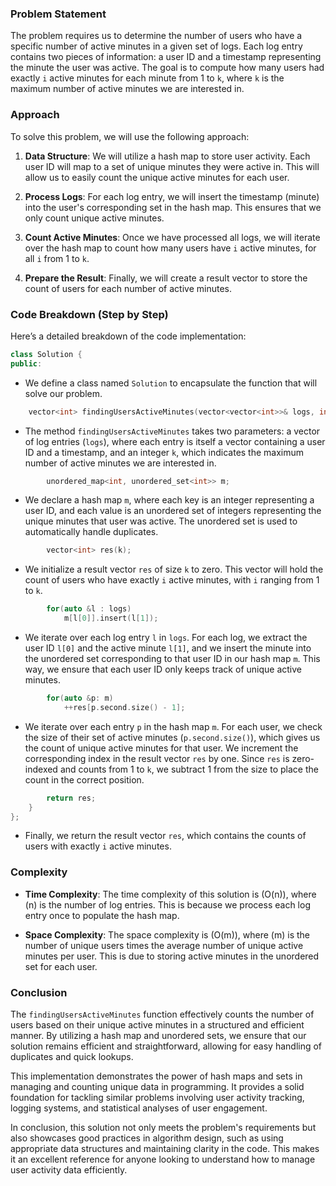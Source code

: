 ### Problem Statement

The problem requires us to determine the number of users who have a specific number of active minutes in a given set of logs. Each log entry contains two pieces of information: a user ID and a timestamp representing the minute the user was active. The goal is to compute how many users had exactly `i` active minutes for each minute from 1 to `k`, where `k` is the maximum number of active minutes we are interested in.

### Approach

To solve this problem, we will use the following approach:

1. **Data Structure**: We will utilize a hash map to store user activity. Each user ID will map to a set of unique minutes they were active in. This will allow us to easily count the unique active minutes for each user.

2. **Process Logs**: For each log entry, we will insert the timestamp (minute) into the user's corresponding set in the hash map. This ensures that we only count unique active minutes.

3. **Count Active Minutes**: Once we have processed all logs, we will iterate over the hash map to count how many users have `i` active minutes, for all `i` from 1 to `k`.

4. **Prepare the Result**: Finally, we will create a result vector to store the count of users for each number of active minutes.

### Code Breakdown (Step by Step)

Here’s a detailed breakdown of the code implementation:

```cpp
class Solution {
public:
```
- We define a class named `Solution` to encapsulate the function that will solve our problem.

```cpp
    vector<int> findingUsersActiveMinutes(vector<vector<int>>& logs, int k) {
```
- The method `findingUsersActiveMinutes` takes two parameters: a vector of log entries (`logs`), where each entry is itself a vector containing a user ID and a timestamp, and an integer `k`, which indicates the maximum number of active minutes we are interested in.

```cpp
        unordered_map<int, unordered_set<int>> m;
```
- We declare a hash map `m`, where each key is an integer representing a user ID, and each value is an unordered set of integers representing the unique minutes that user was active. The unordered set is used to automatically handle duplicates.

```cpp
        vector<int> res(k);
```
- We initialize a result vector `res` of size `k` to zero. This vector will hold the count of users who have exactly `i` active minutes, with `i` ranging from 1 to `k`.

```cpp
        for(auto &l : logs) 
            m[l[0]].insert(l[1]);
```
- We iterate over each log entry `l` in `logs`. For each log, we extract the user ID `l[0]` and the active minute `l[1]`, and we insert the minute into the unordered set corresponding to that user ID in our hash map `m`. This way, we ensure that each user ID only keeps track of unique active minutes.

```cpp
        for(auto &p: m)
            ++res[p.second.size() - 1];
```
- We iterate over each entry `p` in the hash map `m`. For each user, we check the size of their set of active minutes (`p.second.size()`), which gives us the count of unique active minutes for that user. We increment the corresponding index in the result vector `res` by one. Since `res` is zero-indexed and counts from 1 to `k`, we subtract 1 from the size to place the count in the correct position.

```cpp
        return res;
    }
};
```
- Finally, we return the result vector `res`, which contains the counts of users with exactly `i` active minutes.

### Complexity

- **Time Complexity**: The time complexity of this solution is \(O(n)\), where \(n\) is the number of log entries. This is because we process each log entry once to populate the hash map.

- **Space Complexity**: The space complexity is \(O(m)\), where \(m\) is the number of unique users times the average number of unique active minutes per user. This is due to storing active minutes in the unordered set for each user.

### Conclusion

The `findingUsersActiveMinutes` function effectively counts the number of users based on their unique active minutes in a structured and efficient manner. By utilizing a hash map and unordered sets, we ensure that our solution remains efficient and straightforward, allowing for easy handling of duplicates and quick lookups.

This implementation demonstrates the power of hash maps and sets in managing and counting unique data in programming. It provides a solid foundation for tackling similar problems involving user activity tracking, logging systems, and statistical analyses of user engagement.

In conclusion, this solution not only meets the problem's requirements but also showcases good practices in algorithm design, such as using appropriate data structures and maintaining clarity in the code. This makes it an excellent reference for anyone looking to understand how to manage user activity data efficiently.